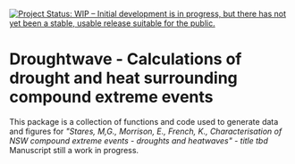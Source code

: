 [![Project Status: WIP – Initial development is in progress, but there has not yet been a stable, usable release suitable for the public.](http://www.repostatus.org/badges/latest/wip.svg)](http://www.repostatus.org/#wip])

# Droughtwave - Calculations of drought and heat surrounding compound extreme events  

This package is a collection of functions and code used to generate data and figures for *"Stares, M,G., Morrison, E., French, K., Characterisation of NSW compound extreme events - droughts and heatwaves" - title tbd*  
Manuscript still a work in progress. 
